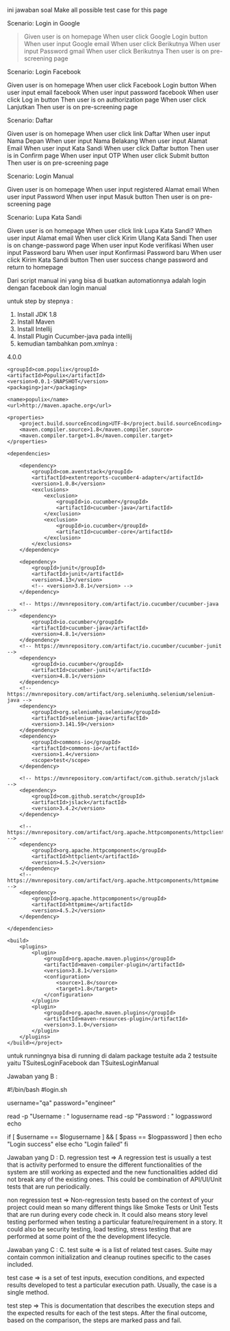 ini jawaban soal Make all possible test case for this page

Scenario: Login in Google

>Given user is on homepage
>When user click Google Login button
When user input Google email
When user click Berikutnya
When user input Password gmail
When user click Berikutnya
Then user is on pre-screening page


Scenario: Login Facebook

Given user is on homepage
When user click Facebook Login button
When user input email facebook
When user input password facebook
When user click Log in button
Then user is on authorization page
When user click Lanjutkan
Then user is on pre-screening page


Scenario: Daftar

Given user is on homepage
When user click link Daftar
When user input Nama Depan
When user input Nama Belakang
When user input Alamat Email
When user input Kata Sandi
When user click Daftar button
Then user is in Confirm page
When user input OTP
When user click Submit button
Then user is on pre-screening page


Scenario: Login Manual

Given user is on homepage
When user input registered Alamat email
When user input Password
When user input Masuk button
Then user is on pre-screening page


Scenario: Lupa Kata Sandi

Given user is on homepage
When user click link Lupa Kata Sandi?
When user input Alamat email
When user click Kirim Ulang Kata Sandi
Then user is on change-password page
When user input Kode verifikasi
When user input Password baru
When user input Konfirmasi Password baru
When user click Kirim Kata Sandi button
Then user success change password and return to homepage 

Dari script manual ini yang bisa di buatkan automationnya adalah
login dengan facebook dan login manual 

untuk step by stepnya :
1. Install JDK 1.8
2. Install Maven 
3. Install Intellij 
4. Install Plugin Cucumber-java pada intellij
5. kemudian tambahkan pom.xmlnya : 

<?xml version="1.0" encoding="UTF-8"?>
<project xmlns="http://maven.apache.org/POM/4.0.0"
xmlns:xsi="http://www.w3.org/2001/XMLSchema-instance"
xsi:schemaLocation="http://maven.apache.org/POM/4.0.0 http://maven.apache.org/xsd/maven-4.0.0.xsd">
<modelVersion>4.0.0</modelVersion>

    <groupId>com.populix</groupId>
    <artifactId>Populix</artifactId>
    <version>0.0.1-SNAPSHOT</version>
    <packaging>jar</packaging>

    <name>populix</name>
    <url>http://maven.apache.org</url>

    <properties>
        <project.build.sourceEncoding>UTF-8</project.build.sourceEncoding>
        <maven.compiler.source>1.8</maven.compiler.source>
        <maven.compiler.target>1.8</maven.compiler.target>
    </properties>

    <dependencies>

        <dependency>
            <groupId>com.aventstack</groupId>
            <artifactId>extentreports-cucumber4-adapter</artifactId>
            <version>1.0.8</version>
            <exclusions>
                <exclusion>
                    <groupId>io.cucumber</groupId>
                    <artifactId>cucumber-java</artifactId>
                </exclusion>
                <exclusion>
                    <groupId>io.cucumber</groupId>
                    <artifactId>cucumber-core</artifactId>
                </exclusion>
            </exclusions>
        </dependency>

        <dependency>
            <groupId>junit</groupId>
            <artifactId>junit</artifactId>
            <version>4.13</version>
            <!-- <version>3.8.1</version> -->
        </dependency>

        <!-- https://mvnrepository.com/artifact/io.cucumber/cucumber-java -->
        <dependency>
            <groupId>io.cucumber</groupId>
            <artifactId>cucumber-java</artifactId>
            <version>4.8.1</version>
        </dependency>
        <!-- https://mvnrepository.com/artifact/io.cucumber/cucumber-junit -->
        <dependency>
            <groupId>io.cucumber</groupId>
            <artifactId>cucumber-junit</artifactId>
            <version>4.8.1</version>
        </dependency>
        <!-- https://mvnrepository.com/artifact/org.seleniumhq.selenium/selenium-java -->
        <dependency>
            <groupId>org.seleniumhq.selenium</groupId>
            <artifactId>selenium-java</artifactId>
            <version>3.141.59</version>
        </dependency>
        <dependency>
            <groupId>commons-io</groupId>
            <artifactId>commons-io</artifactId>
            <version>1.4</version>
            <scope>test</scope>
        </dependency>

        <!-- https://mvnrepository.com/artifact/com.github.seratch/jslack -->
        <dependency>
            <groupId>com.github.seratch</groupId>
            <artifactId>jslack</artifactId>
            <version>3.4.2</version>
        </dependency>

        <!-- https://mvnrepository.com/artifact/org.apache.httpcomponents/httpclient -->
        <dependency>
            <groupId>org.apache.httpcomponents</groupId>
            <artifactId>httpclient</artifactId>
            <version>4.5.2</version>
        </dependency>
        <!-- https://mvnrepository.com/artifact/org.apache.httpcomponents/httpmime -->
        <dependency>
            <groupId>org.apache.httpcomponents</groupId>
            <artifactId>httpmime</artifactId>
            <version>4.5.2</version>
        </dependency>

    </dependencies>

    <build>
        <plugins>
            <plugin>
                <groupId>org.apache.maven.plugins</groupId>
                <artifactId>maven-compiler-plugin</artifactId>
                <version>3.8.1</version>
                <configuration>
                    <source>1.8</source>
                    <target>1.8</target>
                </configuration>
            </plugin>
            <plugin>
                <groupId>org.apache.maven.plugins</groupId>
                <artifactId>maven-resources-plugin</artifactId>
                <version>3.1.0</version>
            </plugin>
        </plugins>
    </build></project>

untuk runningnya bisa di running di dalam package testuite
ada 2 testsuite yaitu TSuitesLoginFacebook dan TSuitesLoginManual

Jawaban yang B : 

#!/bin/bash
#login.sh

username="qa"
password="engineer"

read -p "Username : " logusername
read -sp "Password : " logpassword
echo

if [ $username == $logusername ] && [ $pass == $logpassword ]
then
echo "Login success"
else
echo "Login failed"
fi	

Jawaban yang D :
D. regression test => A regression test is usually a test that is activity performed to ensure the different functionalities of the system are still working as expected and the new functionalities added did not break any of the existing ones. This could be combination of API/UI/Unit tests that are run periodically.

non regression test => Non-regression tests based on the context of your project could mean so many different things like Smoke Tests or Unit Tests that are run during every code check in. It could also means story level testing performed when testing a particular feature/requirement in a story. It could also be security testing, load testing, stress testing that are performed at some point of the the development lifecycle.

Jawaban yang C :
C. test suite => is a list of related test cases. Suite may contain common initialization and cleanup routines specific to the cases included.

test case =>  is a set of test inputs, execution conditions, and expected results developed to test a particular execution path. Usually, the case is a single method.

test step => This is documentation that describes the execution steps and the expected results for each of the test steps. After the final outcome, based on the comparison, the steps are marked pass and fail.

